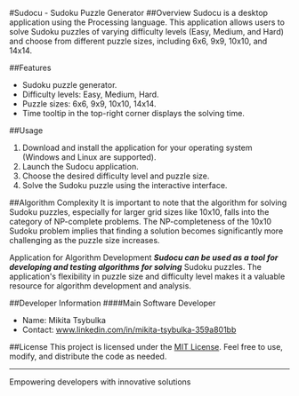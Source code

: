 #Sudocu - Sudoku Puzzle Generator
##Overview
Sudocu is a desktop application using the Processing language. This application allows users to solve Sudoku puzzles of varying difficulty levels (Easy, Medium, and Hard) and choose from different puzzle sizes, including 6x6, 9x9, 10x10, and 14x14.

##Features
+ Sudoku puzzle generator.
+ Difficulty levels: Easy, Medium, Hard.
+ Puzzle sizes: 6x6, 9x9, 10x10, 14x14.
+ Time tooltip in the top-right corner displays the solving time.

##Usage
1. Download and install the application for your operating system (Windows and Linux are supported).
2. Launch the Sudocu application.
3. Choose the desired difficulty level and puzzle size.
4. Solve the Sudoku puzzle using the interactive interface.

##Algorithm Complexity
It is important to note that the algorithm for solving Sudoku puzzles, especially for larger grid sizes like 10x10, falls into the category of NP-complete problems. The NP-completeness of the 10x10 Sudoku problem implies that finding a solution becomes significantly more challenging as the puzzle size increases.

Application for Algorithm Development
***Sudocu can be used as a tool for developing and testing algorithms for solving*** Sudoku puzzles. The application's flexibility in puzzle size and difficulty level makes it a valuable resource for algorithm development and analysis.

##Developer Information
####Main Software Developer

+ Name: Mikita Tsybulka
+ Contact: www.linkedin.com/in/mikita-tsybulka-359a801bb

##License
This project is licensed under the [MIT License](LICENSE). Feel free to use, modify, and distribute the code as needed.

---

Empowering developers with innovative solutions